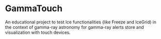 GammaTouch
==========

An educational project to test Ice functionalities (like Freeze and IceGrid) in the context of gamma-ray astronomy for gamma-ray alerts store and visualization with touch devices.
